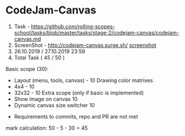 # CodeJam-Canvas
1. Task - https://github.com/rolling-scopes-school/tasks/blob/master/tasks/stage-2/codejam-canvas/codejam-canvas.md
2. ScreenShot - http://codejam-canvas.surge.sh/
[screenshot](codejam-canvas.png)
3. 26.10.2019 / 27.10.2019 23:59
4. Total
Task ( 45 / 50 )


Basic scope (30):
 + Layout (menu, tools, canvas) - 10
 Drawing color matrixes
 + 4x4 - 10
 + 32x32 - 10
Extra scope (only if basic is implemented)
 + Show image on canvas 10
 + Dynamic canvas size switcher 10
 - Requirements to commits, repo and PR are not met 

mark calculation:
50 - 5 - 30 = 45